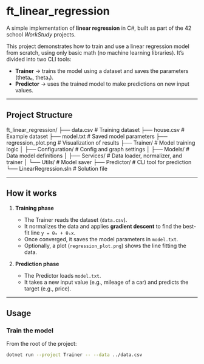 # ft_linear_regression

A simple implementation of **linear regression** in C#, built as part of the 42 school *WorkStudy* projects.

This project demonstrates how to train and use a linear regression model from scratch, using only basic math (no machine learning libraries). It’s divided into two CLI tools:

- **Trainer** → trains the model using a dataset and saves the parameters (theta₀, theta₁).
- **Predictor** → uses the trained model to make predictions on new input values.

---

## Project Structure

ft_linear_regression/
├── data.csv                 # Training dataset
├── house.csv                # Example dataset
├── model.txt                # Saved model parameters
├── regression_plot.png      # Visualization of results
├── Trainer/                 # Model training logic
│   ├── Configuration/       # Config and graph settings
│   ├── Models/              # Data model definitions
│   ├── Services/            # Data loader, normalizer, and trainer
│   └── Utils/               # Model saver
├── Predictor/               # CLI tool for prediction
└── LinearRegression.sln     # Solution file


---

## How it works

1. **Training phase**
   - The Trainer reads the dataset (`data.csv`).
   - It normalizes the data and applies **gradient descent** to find the best-fit line `y = θ₀ + θ₁x`.
   - Once converged, it saves the model parameters in `model.txt`.
   - Optionally, a plot (`regression_plot.png`) shows the line fitting the data.

2. **Prediction phase**
   - The Predictor loads `model.txt`.
   - It takes a new input value (e.g., mileage of a car) and predicts the target (e.g., price).

---

## Usage

### Train the model

From the root of the project:
```bash
dotnet run --project Trainer -- --data ../data.csv

